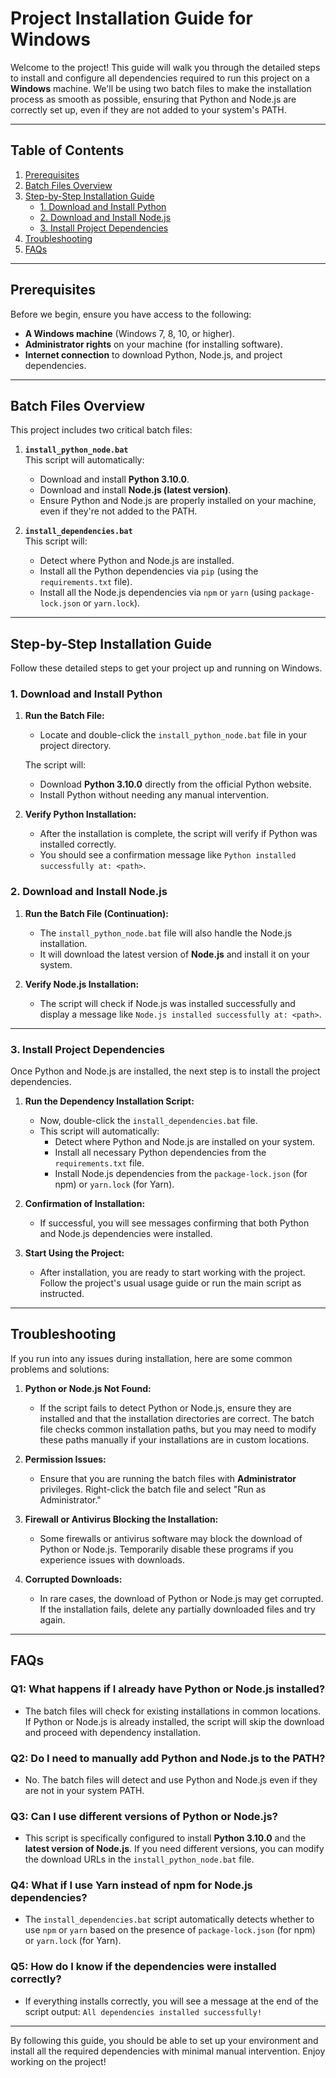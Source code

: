 
# Project Installation Guide for Windows

Welcome to the project! This guide will walk you through the detailed steps to install and configure all dependencies required to run this project on a **Windows** machine. We'll be using two batch files to make the installation process as smooth as possible, ensuring that Python and Node.js are correctly set up, even if they are not added to your system's PATH.

---

## Table of Contents
1. [Prerequisites](#prerequisites)
2. [Batch Files Overview](#batch-files-overview)
3. [Step-by-Step Installation Guide](#step-by-step-installation-guide)
    - [1. Download and Install Python](#1-download-and-install-python)
    - [2. Download and Install Node.js](#2-download-and-install-nodejs)
    - [3. Install Project Dependencies](#3-install-project-dependencies)
4. [Troubleshooting](#troubleshooting)
5. [FAQs](#faqs)

---

## Prerequisites
Before we begin, ensure you have access to the following:

- **A Windows machine** (Windows 7, 8, 10, or higher).
- **Administrator rights** on your machine (for installing software).
- **Internet connection** to download Python, Node.js, and project dependencies.

---

## Batch Files Overview

This project includes two critical batch files:

1. **`install_python_node.bat`**  
   This script will automatically:
   - Download and install **Python 3.10.0**.
   - Download and install **Node.js (latest version)**.
   - Ensure Python and Node.js are properly installed on your machine, even if they're not added to the PATH.

2. **`install_dependencies.bat`**  
   This script will:
   - Detect where Python and Node.js are installed.
   - Install all the Python dependencies via `pip` (using the `requirements.txt` file).
   - Install all the Node.js dependencies via `npm` or `yarn` (using `package-lock.json` or `yarn.lock`).

---

## Step-by-Step Installation Guide

Follow these detailed steps to get your project up and running on Windows.

### 1. Download and Install Python

1. **Run the Batch File:**
   - Locate and double-click the `install_python_node.bat` file in your project directory.
   
   The script will:
   - Download **Python 3.10.0** directly from the official Python website.
   - Install Python without needing any manual intervention.

2. **Verify Python Installation:**
   - After the installation is complete, the script will verify if Python was installed correctly.
   - You should see a confirmation message like `Python installed successfully at: <path>`.

### 2. Download and Install Node.js

1. **Run the Batch File (Continuation):**
   - The `install_python_node.bat` file will also handle the Node.js installation.
   - It will download the latest version of **Node.js** and install it on your system.

2. **Verify Node.js Installation:**
   - The script will check if Node.js was installed successfully and display a message like `Node.js installed successfully at: <path>`.

---

### 3. Install Project Dependencies

Once Python and Node.js are installed, the next step is to install the project dependencies.

1. **Run the Dependency Installation Script:**
   - Now, double-click the `install_dependencies.bat` file.
   - This script will automatically:
     - Detect where Python and Node.js are installed on your system.
     - Install all necessary Python dependencies from the `requirements.txt` file.
     - Install Node.js dependencies from the `package-lock.json` (for npm) or `yarn.lock` (for Yarn).
   
2. **Confirmation of Installation:**
   - If successful, you will see messages confirming that both Python and Node.js dependencies were installed.

3. **Start Using the Project:**
   - After installation, you are ready to start working with the project. Follow the project's usual usage guide or run the main script as instructed.

---

## Troubleshooting

If you run into any issues during installation, here are some common problems and solutions:

1. **Python or Node.js Not Found:**
   - If the script fails to detect Python or Node.js, ensure they are installed and that the installation directories are correct. The batch file checks common installation paths, but you may need to modify these paths manually if your installations are in custom locations.

2. **Permission Issues:**
   - Ensure that you are running the batch files with **Administrator** privileges. Right-click the batch file and select "Run as Administrator."

3. **Firewall or Antivirus Blocking the Installation:**
   - Some firewalls or antivirus software may block the download of Python or Node.js. Temporarily disable these programs if you experience issues with downloads.

4. **Corrupted Downloads:**
   - In rare cases, the download of Python or Node.js may get corrupted. If the installation fails, delete any partially downloaded files and try again.

---

## FAQs

### Q1: What happens if I already have Python or Node.js installed?
- The batch files will check for existing installations in common locations. If Python or Node.js is already installed, the script will skip the download and proceed with dependency installation.

### Q2: Do I need to manually add Python and Node.js to the PATH?
- No. The batch files will detect and use Python and Node.js even if they are not in your system PATH.

### Q3: Can I use different versions of Python or Node.js?
- This script is specifically configured to install **Python 3.10.0** and the **latest version of Node.js**. If you need different versions, you can modify the download URLs in the `install_python_node.bat` file.

### Q4: What if I use Yarn instead of npm for Node.js dependencies?
- The `install_dependencies.bat` script automatically detects whether to use `npm` or `yarn` based on the presence of `package-lock.json` (for npm) or `yarn.lock` (for Yarn).

### Q5: How do I know if the dependencies were installed correctly?
- If everything installs correctly, you will see a message at the end of the script output: `All dependencies installed successfully!`

---

By following this guide, you should be able to set up your environment and install all the required dependencies with minimal manual intervention. Enjoy working on the project!
